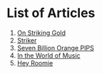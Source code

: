 <!-- TITLE: Whisper in the Woods Vol 1 Issue 1-->
<!-- SUBTITLE: Published September 2017 -->

# List of Articles
1. [On Striking Gold](/news/witw/vol-1/1/striking-gold)
2. [Striker](/news/witw/vol-1/1/striker)
3. [Seven Billion Orange PIPS](/news/witw/vol-1/1/seven-bill)
4. [In the World of Music](/news/witw/vol-1/1/music-world)
5. [Hey Roomie](/news/witw/vol-1/1/roomie)